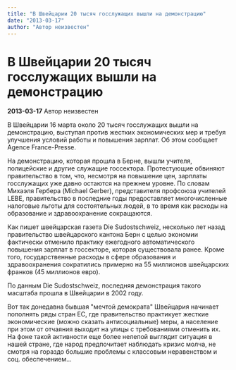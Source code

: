 ```yaml
---
title: "В Швейцарии 20 тысяч госслужащих вышли на демонстрацию"
date: "2013-03-17"
author: "Автор неизвестен"
---
```


# В Швейцарии 20 тысяч госслужащих вышли на демонстрацию

**2013-03-17** Автор неизвестен

В Швейцарии 16 марта около 20 тысяч госслужащих вышли на демонстрацию, выступая против жестких экономических мер и требуя улучшения условий работы и повышения зарплат. Об этом сообщает Agence France-Presse.

На демонстрацию, которая прошла в Берне, вышли учителя, полицейские и другие служащие госсектора. Протестующие обвиняют правительство в том, что, несмотря на повышение цен, зарплаты госслужащих уже давно остаются на прежнем уровне. По словам Михаэля Гербера (Michael Gerber), представителя профсоюза учителей LEBE, правительство в последние годы предоставляет многочисленные налоговые льготы для состоятельных людей, в то время как расходы на образование и здравоохранение сокращаются.

Как пишет швейцарская газета Die Sudostschweiz, несколько лет назад правительство швейцарского кантона Берн с целью экономии фактически отменило практику ежегодного автоматического повышения зарплат в госсекторе, которая существовала ранее. Кроме того, государственные расходы в сфере образования и здравоохранения сократились примерно на 55 миллионов швейцарских франков (45 миллионов евро).

По данным Die Sudostschweiz, последняя демонстрация такого масштаба прошла в Швейцарии в 2002 году.

Вот так донедавна бывшая "мечтой демократа" Швейцария начинает пополнять ряды стран ЕС, где правительство практикует жесткие экономические (можно сказать антисоциальные) меры, а население при этом от отчаяния выходит на улицы с требованиями отменить их. На фоне такой активности еще более нелепой выглядит ситуация в нашей стране, где народ предпочитает наблюдать кризис молча, не смотря на гораздо большие проблемы с классовым неравенством и соц. обеспечением...
